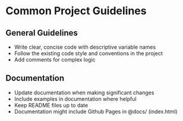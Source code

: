 # Common Project Guidelines

## General Guidelines

- Write clear, concise code with descriptive variable names
- Follow the existing code style and conventions in the project
- Add comments for complex logic

## Documentation

- Update documentation when making significant changes
- Include examples in documentation where helpful
- Keep README files up to date
- Documentation might include Github Pages in @docs/ (index.html)
